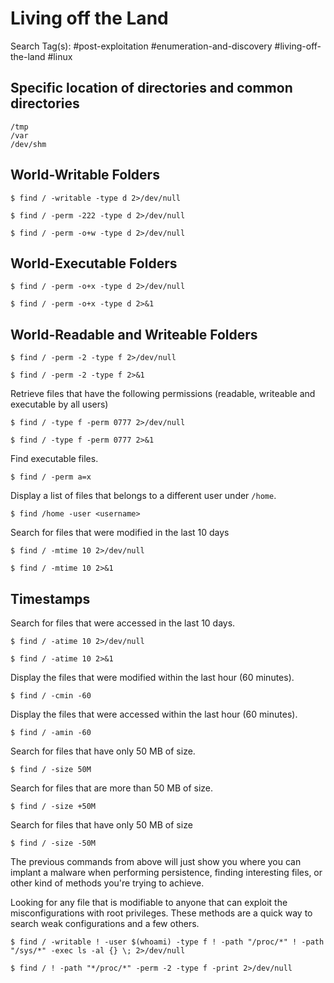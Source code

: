 # Living off the Land

Search Tag(s): #post-exploitation #enumeration-and-discovery #living-off-the-land #linux

## Specific location of directories and common directories

```
/tmp
/var
/dev/shm
```

## World-Writable Folders

```
$ find / -writable -type d 2>/dev/null

$ find / -perm -222 -type d 2>/dev/null

$ find / -perm -o+w -type d 2>/dev/null
```

## World-Executable Folders

```
$ find / -perm -o+x -type d 2>/dev/null

$ find / -perm -o+x -type d 2>&1
```

## World-Readable and Writeable Folders

```
$ find / -perm -2 -type f 2>/dev/null

$ find / -perm -2 -type f 2>&1
```

Retrieve files that have the following permissions (readable, writeable and executable by all users)

```
$ find / -type f -perm 0777 2>/dev/null

$ find / -type f -perm 0777 2>&1
```

Find executable files.

```
$ find / -perm a=x
```

Display a list of files that belongs to a different user under `/home`.

```
$ find /home -user <username>
```

Search for files that were modified in the last 10 days

```
$ find / -mtime 10 2>/dev/null

$ find / -mtime 10 2>&1
```

## Timestamps

Search for files that were accessed in the last 10 days.

```
$ find / -atime 10 2>/dev/null

$ find / -atime 10 2>&1
```

Display the files that were modified within the last hour (60 minutes).

```
$ find / -cmin -60
```

Display the files that were accessed within the last hour (60 minutes).

```
$ find / -amin -60
```

Search for files that have only 50 MB of size.

```
$ find / -size 50M
```

Search for files that are more than 50 MB of size.

```
$ find / -size +50M
```

Search for files that have only 50 MB of size

```
$ find / -size -50M
```

The previous commands from above will just show you where you can implant a malware when performing persistence, finding interesting files, or other kind of methods you're trying to achieve.

Looking for any file that is modifiable to anyone that can exploit the misconfigurations with root privileges. These methods are a quick way to search weak configurations and a few others.

```
$ find / -writable ! -user $(whoami) -type f ! -path "/proc/*" ! -path "/sys/*" -exec ls -al {} \; 2>/dev/null

$ find / ! -path "*/proc/*" -perm -2 -type f -print 2>/dev/null
```